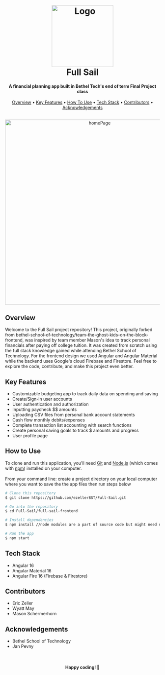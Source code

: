 <h1 align="center">
  <img src="https://github.com/ezellerBST/Full-Sail/blob/dev/full-sail-frontend/src/assets/favicon.png?raw=true" alt="Logo" width="200">
  <br>
  Full Sail
  <br>
</h1>

<h4 align="center">A financial planning app built in Bethel Tech's end of term Final Project class</h4>

<p align="center">
  <a href="#overview">Overview</a> •
  <a href="#key-features">Key Features</a> •
  <a href="#how-to-use">How To Use</a> •
  <a href="#tech-stack">Tech Stack</a> •
  <a href="#contributors">Contributors</a> •
  <a href="#acknowledgements">Acknowledgements</a>
</p>

<br>
<div align="center">
    <img src="https://github.com/ezellerBST/Full-Sail/blob/dev/full-sail-frontend/src/assets/HomePage.png?raw=true" alt="homePage" width="600">
</div>

## Overview
Welcome to the Full Sail project repository! This project, originally forked from bethel-school-of-technology/team-the-ghost-kids-on-the-block-frontend, was inspired by team member Mason's idea to track personal financials after paying off college tuition. It was created from scratch using the full stack knowledge gained while attending Bethel School of Technology. For the frontend design we used Angular and Angular Material while the backend uses Google's cloud Firebase and Firestore. Feel free to explore the code, contribute, and make this project even better.

## Key Features
* Customizable budgeting app to track daily data on spending and saving
* Create/Sign-in user accounts
* User authentication and authorization
* Inputting paycheck $$ amounts
* Uploading CSV files from personal bank account statements
* Cash flow monthly debits/expenses
* Complete transaction list accounting with search functions
* Create personal saving goals to track $ amounts and progress
* User profile page

## How to Use

To clone and run this application, you'll need [Git](https://git-scm.com) and [Node.js](https://nodejs.org/en/download/) (which comes with [npm](http://npmjs.com)) installed on your computer. 
<br><br>
From your command line: create a project directory on your local computer where you want to save the the app files then run steps below

```bash
# Clone this repository
$ git clone https://github.com/ezellerBST/Full-Sail.git

# Go into the repository
$ cd Full-Sail/full-sail-frontend

# Install dependencies
$ npm install //node modules are a part of source code but might need updating

# Run the app
$ npm start
```

## Tech Stack
* Angular 16
* Angular Material 16
* Angular Fire 16 (Firebase & Firestore)

## Contributors
* Eric Zeller
* Wyatt May
* Mason Schermerhorn

## Acknowledgements
* Bethel School of Technology
* Jan Pevny


<br>
<h4 align="center">Happy coding! 🚀</h4>

